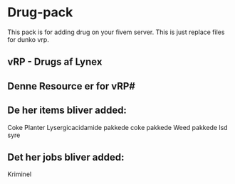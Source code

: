 # Drug-pack
This pack is for adding drug on your fivem server. This is just replace files for dunko vrp.
## vRP - Drugs af Lynex ##
## Denne Resource er for vRP#

## De her items bliver added:
Coke Planter
Lysergicacidamide
pakkede coke
pakkede Weed
pakkede lsd
syre

## Det her jobs bliver added:
Kriminel
